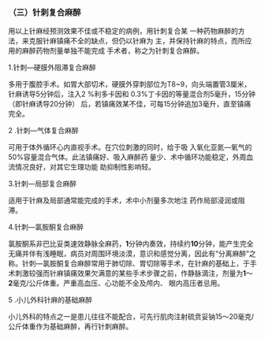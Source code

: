 ### （三）针刺复合麻醉

 用以上针麻经预测效果不佳或不稳定的病例，用针刺复合某 一种药物麻醉的方法，来克服针麻镇痛不全的缺点，但仍以针麻为 主，并保持针麻的特点，而所应用的麻醉药物剂量单独不能完成  手术者，称之为针刺复合麻醉。

1.针刺—硬膜外阻滞复合麻醉

 多用于腹腔手术。如胃大部切术，硬膜外穿刺部位为T8~9，向头端置管3厘米，针麻诱导5分钟后，注入2 %利多卡因和 0.3%丁卡因的等量混合剂5毫升，15分钟（即针麻诱导20分钟） 后，若镇痛效某不佳，可每15分钟追加3毫升，直至镇痛完全。

  2 .针刺—气体复合麻醉

 可用于体外循环心内直视手术。在穴位刺激的同时，给于吸  入氧化亚氮—氧气的50%容量混合气体。此法镇痛好、吸入麻醉药 量少、术中循环功能稳定，外周血流情况良好，对其它生理功能  助抑制性影响轻。

  3.针刺—局部复合麻醉

  适用于针麻及局部通常能完成的手术，术中小剂量多次地注 药作局部浸润或阻滞。

 4.针刺—氯胺酮复合麻醉

  氯胺酮系非巴比妥类速效静脉全麻药，**1**分钟内奏效，持续约**10**分钟，能产生完全无痛并伴有浅睡眠，病员对周围环境淡漠，意识和感觉分离，因此有“分离麻醉”之称。针刺—氯胺酮复合麻醉常用于肺切除、胃切除等手术，在针麻的基础上，于手术刺激较强而针麻镇痛效果欠满意的某些手术步骤之前，作静脉滴注，剂量为**1**〜**2**毫克/公斤体重。严重高血压、心功能不全及颅内、 眼内高压者忌用。

  5 .小儿外科针麻的基础麻醉

 小儿外科的特点之一是患儿往往不能配合，可先行肌肉注射硫贲妥钠15〜20毫克/公斤体重作为基础麻醉，再行针刺麻醉。
